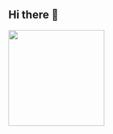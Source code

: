 ## Hi there 👋

<a href="https://wakatime.com/@visics-dev">
  <img height=190 align="center" src="https://github-readme-stats-seven-rouge-75.vercel.app/api/wakatime?username=visics-dev&theme=github_dark&border_radius=0&langs_count=6&layout=compact&custom_title=Wakatime%20Stats%20(last%20week)">
</a>

<!--
**visics-dev/visics-dev** is a ✨ _special_ ✨ repository because its `README.md` (this file) appears on your GitHub profile.

Here are some ideas to get you started:

- 🔭 I’m currently working on ...
- 🌱 I’m currently learning ...
- 👯 I’m looking to collaborate on ...
- 🤔 I’m looking for help with ...
- 💬 Ask me about ...
- 📫 How to reach me: ...
- 😄 Pronouns: ...
- ⚡ Fun fact: ...
-->
